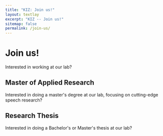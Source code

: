 ```yaml
---
title: "KIZ: Join us!"
layout: textlay
excerpt: "KIZ -- Join us!"
sitemap: false
permalink: /join-us/
---
```


# Join us!

Interested in working at our lab?

## Master of Applied Research

Interested in doing a master's degree at our lab, focusing on cutting-edge speech research?

## Research Thesis

Interested in doing a Bachelor's or Master's thesis at our lab?

